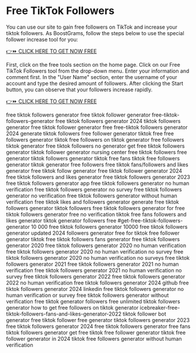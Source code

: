 # Free TikTok Followers
You can use our site to gain free followers on TikTok and increase your tiktok followers. As BoostGrams, follow the steps below to use the special follower increase tool for you:

[👉⏩ CLICK HERE TO GET NOW FREE](https://ecomadboosters.xyz/free%20amazon%20gift%20card/)

First, click on the free tools section on the home page.
Click on our Free TikTok Followers tool from the drop-down menu.
Enter your information and comment first.
In the "User Name" section, enter the username of your account and type the desired amount of followers.
After clicking the Start button, you can observe that your followers increase rapidly.

[👉⏩ CLICK HERE TO GET NOW FREE](https://ecomadboosters.xyz/free%20amazon%20gift%20card/)

free tiktok followers generator
free tiktok follower generator
free-tiktok-followers-generator
free tiktok followers generator 2024
tiktok followers generator free
tiktok follower generator free
free-tiktok followers generator 2024
generate tiktok followers free
follower generator tiktok free
free followers generator tiktok
free followers on tiktok generator
free followers tiktok generator
free tiktok followers no generator
get free tiktok followers generator
tiktok follower generator nursing center free
tiktok followers free generator
tiktok followers generator tiktok free fans
tiktok free followers generator
tiktok generator free followers
free tiktok fans/followers and likes generator
free tiktok follow generator
free tiktok follower generator 2024
free tiktok followers and likes generator
free tiktok followers generator 2023
free tiktok followers generator app
free tiktok followers generator no human verification
free tiktok followers generator no survey
free tiktok followers generator no verification
free tiktok followers generator without human verification
free tiktok likes and followers generator
generate free tiktok followers
generator tiktok followers free
tiktok followers generator for free
tiktok followers generator free no verification
tiktok free fans followers and likes generator
tiktok generator followers free
#get-free-tiktok-followers-generator
10 000 free tiktok followers generator
10000 free tiktok followers generator updated 2024
followers generator free for tiktok
free follower generator tiktok
free tiktok followers fans generator
free tiktok followers generator 2020
free tiktok followers generator 2020 no human verification
free tiktok followers generator 2020 no human verification no survey
free tiktok followers generator 2020 no human verification no surveys
free tiktok followers generator 2021
free tiktok followers generator 2021 no human verification
free tiktok followers generator 2021 no human verification no survey
free tiktok followers generator 2022
free tiktok followers generator 2022 no human verification
free tiktok followers generator 2024 github
free tiktok followers generator 2024 linkedin
free tiktok followers generator no human verification or survey
free tiktok followers generator without verification
free tiktok generator followers
free unlimited tiktok followers generator
how to get free followers on tiktok generator
icebreaker-free-tiktok-followers-fans-and-likes-generator-2022
tiktok follower bot generator free
tiktok follower free generator
tiktok followers generator 2023 free
tiktok followers generator 2024 free
tiktok followers generator free fans
tiktok followers generator get free
tiktok free follower generator
tiktok free follower generator in 2024
tiktok free followers generator without human verification
